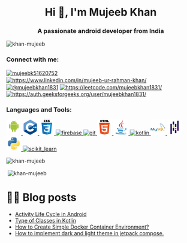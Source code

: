 <h1 align="center">Hi 👋, I'm Mujeeb Khan</h1>
<h3 align="center">A passionate android developer from India</h3>

<p align="left"> <img src="https://komarev.com/ghpvc/?username=khan-mujeeb&label=Profile%20views&color=0e75b6&style=flat" alt="khan-mujeeb" /> </p>

<h3 align="left">Connect with me:</h3>
<p align="left">
<a href="https://twitter.com/mujeebk51620752" target="blank"><img align="center" src="https://raw.githubusercontent.com/rahuldkjain/github-profile-readme-generator/master/src/images/icons/Social/twitter.svg" alt="mujeebk51620752" height="30" width="40" /></a>
<a href="https://linkedin.com/in/https://www.linkedin.com/in/mujeeb-ur-rahman-khan/" target="blank"><img align="center" src="https://raw.githubusercontent.com/rahuldkjain/github-profile-readme-generator/master/src/images/icons/Social/linked-in-alt.svg" alt="https://www.linkedin.com/in/mujeeb-ur-rahman-khan/" height="30" width="40" /></a>
<a href="https://medium.com/@mujeebkhan1831" target="blank"><img align="center" src="https://raw.githubusercontent.com/rahuldkjain/github-profile-readme-generator/master/src/images/icons/Social/medium.svg" alt="@mujeebkhan1831" height="30" width="40" /></a>
<a href="https://www.leetcode.com/https://leetcode.com/mujeebkhan1831/" target="blank"><img align="center" src="https://raw.githubusercontent.com/rahuldkjain/github-profile-readme-generator/master/src/images/icons/Social/leet-code.svg" alt="https://leetcode.com/mujeebkhan1831/" height="30" width="40" /></a>
<a href="https://auth.geeksforgeeks.org/user/https://auth.geeksforgeeks.org/user/mujeebkhan1831/" target="blank"><img align="center" src="https://raw.githubusercontent.com/rahuldkjain/github-profile-readme-generator/master/src/images/icons/Social/geeks-for-geeks.svg" alt="https://auth.geeksforgeeks.org/user/mujeebkhan1831/" height="30" width="40" /></a>
</p>

<h3 align="left">Languages and Tools:</h3>
<p align="left"> <a href="https://developer.android.com" target="_blank" rel="noreferrer"> <img src="https://raw.githubusercontent.com/devicons/devicon/master/icons/android/android-original-wordmark.svg" alt="android" width="40" height="40"/> </a> <a href="https://www.w3schools.com/cpp/" target="_blank" rel="noreferrer"> <img src="https://raw.githubusercontent.com/devicons/devicon/master/icons/cplusplus/cplusplus-original.svg" alt="cplusplus" width="40" height="40"/> </a> <a href="https://www.w3schools.com/css/" target="_blank" rel="noreferrer"> <img src="https://raw.githubusercontent.com/devicons/devicon/master/icons/css3/css3-original-wordmark.svg" alt="css3" width="40" height="40"/> </a> <a href="https://firebase.google.com/" target="_blank" rel="noreferrer"> <img src="https://www.vectorlogo.zone/logos/firebase/firebase-icon.svg" alt="firebase" width="40" height="40"/> </a> <a href="https://git-scm.com/" target="_blank" rel="noreferrer"> <img src="https://www.vectorlogo.zone/logos/git-scm/git-scm-icon.svg" alt="git" width="40" height="40"/> </a> <a href="https://www.w3.org/html/" target="_blank" rel="noreferrer"> <img src="https://raw.githubusercontent.com/devicons/devicon/master/icons/html5/html5-original-wordmark.svg" alt="html5" width="40" height="40"/> </a> <a href="https://www.java.com" target="_blank" rel="noreferrer"> <img src="https://raw.githubusercontent.com/devicons/devicon/master/icons/java/java-original.svg" alt="java" width="40" height="40"/> </a> <a href="https://kotlinlang.org" target="_blank" rel="noreferrer"> <img src="https://www.vectorlogo.zone/logos/kotlinlang/kotlinlang-icon.svg" alt="kotlin" width="40" height="40"/> </a> <a href="https://www.mysql.com/" target="_blank" rel="noreferrer"> <img src="https://raw.githubusercontent.com/devicons/devicon/master/icons/mysql/mysql-original-wordmark.svg" alt="mysql" width="40" height="40"/> </a> <a href="https://pandas.pydata.org/" target="_blank" rel="noreferrer"> <img src="https://raw.githubusercontent.com/devicons/devicon/2ae2a900d2f041da66e950e4d48052658d850630/icons/pandas/pandas-original.svg" alt="pandas" width="40" height="40"/> </a> <a href="https://www.python.org" target="_blank" rel="noreferrer"> <img src="https://raw.githubusercontent.com/devicons/devicon/master/icons/python/python-original.svg" alt="python" width="40" height="40"/> </a> <a href="https://scikit-learn.org/" target="_blank" rel="noreferrer"> <img src="https://upload.wikimedia.org/wikipedia/commons/0/05/Scikit_learn_logo_small.svg" alt="scikit_learn" width="40" height="40"/> </a> </p>

<p><img align="center" src="https://github-readme-stats.vercel.app/api/top-langs?username=khan-mujeeb&show_icons=true&locale=en&layout=compact" alt="khan-mujeeb" /></p>

<p>&nbsp;<img align="center" src="https://github-readme-stats.vercel.app/api?username=khan-mujeeb&show_icons=true&locale=en" alt="khan-mujeeb" /></p>


# ✍🏻 Blog posts

<!-- BLOG-POST-LIST:START -->
- [Activity Life Cycle in Android](https://towardsdev.com/activity-life-cycle-in-android-4441757472ba?source=rss-b5a7fd5c66c1------2)
- [Type of Classes in Kotlin](https://medium.com/@mujeebkhan1831/type-of-classes-in-kotlin-2237b70682fb?source=rss-b5a7fd5c66c1------2)
- [How to Create Simple Docker Container Environment?](https://medium.com/@mujeebkhan1831/how-to-create-simple-docker-container-environment-a5213f838ebf?source=rss-b5a7fd5c66c1------2)
- [How to implement dark and light theme in jetpack compose.](https://medium.com/@mujeebkhan1831/how-to-implement-dark-and-light-theme-in-jetpack-compose-f96e4cef3017?source=rss-b5a7fd5c66c1------2)
<!-- BLOG-POST-LIST:END -->
